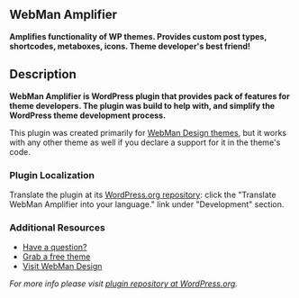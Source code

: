 ## WebMan Amplifier

**Amplifies functionality of WP themes. Provides custom post types, shortcodes, metaboxes, icons. Theme developer's best friend!**


## Description

**WebMan Amplifier is WordPress plugin that provides pack of features for theme developers. The plugin was build to help with, and simplify the WordPress theme development process.**

This plugin was created primarily for [WebMan Design themes](https://www.webmandesign.eu/), but it works with any other theme as well if you declare a support for it in the theme's code.


### Plugin Localization

Translate the plugin at its [WordPress.org repository](https://wordpress.org/plugins/webman-amplifier/): click the "Translate WebMan Amplifier into your language." link under "Development" section.


### Additional Resources

* [Have a question?](https://wordpress.org/support/plugin/webman-amplifier/)
* [Grab a free theme](https://profiles.wordpress.org/webmandesign/#content-themes)
* [Visit WebMan Design](https://www.webmandesign.eu)

_For more info please visit [plugin repository at WordPress.org](https://wordpress.org/plugins/webman-amplifier/)._
